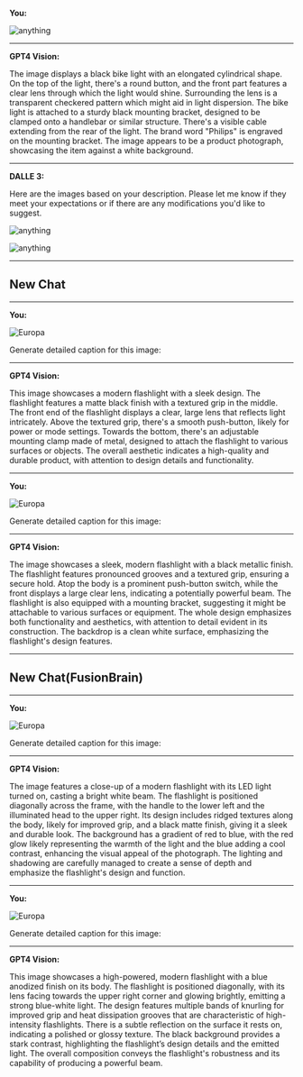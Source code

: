**You:**

![anything](/Data/1163107363637706862-dalle3-0.jpeg)

------------------

**GPT4 Vision:**

The image displays a black bike light with an elongated cylindrical shape. On the top of the light, there's a round button, and the front part features a clear lens through which the light would shine. Surrounding the lens is a transparent checkered pattern which might aid in light dispersion. The bike light is attached to a sturdy black mounting bracket, designed to be clamped onto a handlebar or similar structure. There's a visible cable extending from the rear of the light. The brand word "Philips" is engraved on the mounting bracket. The image appears to be a product photograph, showcasing the item against a white background.

------------------

**DALLE 3:**

Here are the images based on your description. Please let me know if they meet your expectations or if there are any modifications you'd like to suggest.


![anything](/Data/1163107363637706862-dalle3-1.png)


![anything](/Data/1163107363637706862-dalle3-2.png)


------------------

## New Chat

------------------

**You:**

![Europa](/Data/1163107363637706862-dalle3-1.png)

Generate detailed caption for this image:

------------------

**GPT4 Vision:**

This image showcases a modern flashlight with a sleek design. The flashlight features a matte black finish with a textured grip in the middle. The front end of the flashlight displays a clear, large lens that reflects light intricately. Above the textured grip, there's a smooth push-button, likely for power or mode settings. Towards the bottom, there's an adjustable mounting clamp made of metal, designed to attach the flashlight to various surfaces or objects. The overall aesthetic indicates a high-quality and durable product, with attention to design details and functionality.

------------------

**You:**

![Europa](/Data/1163107363637706862-dalle3-2.png)

Generate detailed caption for this image:

------------------

**GPT4 Vision:**

The image showcases a sleek, modern flashlight with a black metallic finish. The flashlight features pronounced grooves and a textured grip, ensuring a secure hold. Atop the body is a prominent push-button switch, while the front displays a large clear lens, indicating a potentially powerful beam. The flashlight is also equipped with a mounting bracket, suggesting it might be attachable to various surfaces or equipment. The whole design emphasizes both functionality and aesthetics, with attention to detail evident in its construction. The backdrop is a clean white surface, emphasizing the flashlight's design features.

------------------

## New Chat(FusionBrain)

------------------

**You:**

![Europa](/Data/1163107363637706862-FusionBrain-1.png)

Generate detailed caption for this image:

------------------

**GPT4 Vision:**

The image features a close-up of a modern flashlight with its LED light turned on, casting a bright white beam. The flashlight is positioned diagonally across the frame, with the handle to the lower left and the illuminated head to the upper right. Its design includes ridged textures along the body, likely for improved grip, and a black matte finish, giving it a sleek and durable look. The background has a gradient of red to blue, with the red glow likely representing the warmth of the light and the blue adding a cool contrast, enhancing the visual appeal of the photograph. The lighting and shadowing are carefully managed to create a sense of depth and emphasize the flashlight's design and function.

------------------

**You:**

![Europa](/Data/1163107363637706862-FusionBrain-2.png)

Generate detailed caption for this image:

------------------

**GPT4 Vision:**

This image showcases a high-powered, modern flashlight with a blue anodized finish on its body. The flashlight is positioned diagonally, with its lens facing towards the upper right corner and glowing brightly, emitting a strong blue-white light. The design features multiple bands of knurling for improved grip and heat dissipation grooves that are characteristic of high-intensity flashlights. There is a subtle reflection on the surface it rests on, indicating a polished or glossy texture. The black background provides a stark contrast, highlighting the flashlight’s design details and the emitted light. The overall composition conveys the flashlight's robustness and its capability of producing a powerful beam.